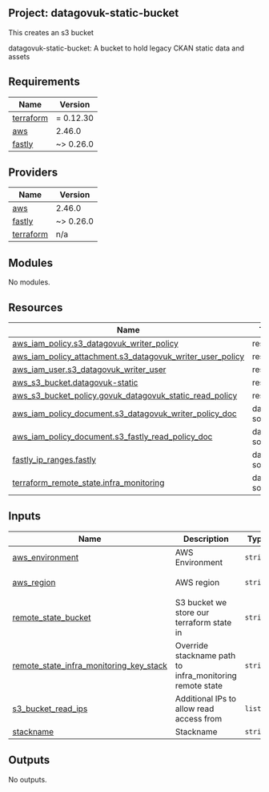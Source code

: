 ## Project: datagovuk-static-bucket

This creates an s3 bucket

datagovuk-static-bucket: A bucket to hold legacy CKAN static data and assets

## Requirements

| Name | Version |
|------|---------|
| <a name="requirement_terraform"></a> [terraform](#requirement\_terraform) | = 0.12.30 |
| <a name="requirement_aws"></a> [aws](#requirement\_aws) | 2.46.0 |
| <a name="requirement_fastly"></a> [fastly](#requirement\_fastly) | ~> 0.26.0 |

## Providers

| Name | Version |
|------|---------|
| <a name="provider_aws"></a> [aws](#provider\_aws) | 2.46.0 |
| <a name="provider_fastly"></a> [fastly](#provider\_fastly) | ~> 0.26.0 |
| <a name="provider_terraform"></a> [terraform](#provider\_terraform) | n/a |

## Modules

No modules.

## Resources

| Name | Type |
|------|------|
| [aws_iam_policy.s3_datagovuk_writer_policy](https://registry.terraform.io/providers/hashicorp/aws/2.46.0/docs/resources/iam_policy) | resource |
| [aws_iam_policy_attachment.s3_datagovuk_writer_user_policy](https://registry.terraform.io/providers/hashicorp/aws/2.46.0/docs/resources/iam_policy_attachment) | resource |
| [aws_iam_user.s3_datagovuk_writer_user](https://registry.terraform.io/providers/hashicorp/aws/2.46.0/docs/resources/iam_user) | resource |
| [aws_s3_bucket.datagovuk-static](https://registry.terraform.io/providers/hashicorp/aws/2.46.0/docs/resources/s3_bucket) | resource |
| [aws_s3_bucket_policy.govuk_datagovuk_static_read_policy](https://registry.terraform.io/providers/hashicorp/aws/2.46.0/docs/resources/s3_bucket_policy) | resource |
| [aws_iam_policy_document.s3_datagovuk_writer_policy_doc](https://registry.terraform.io/providers/hashicorp/aws/2.46.0/docs/data-sources/iam_policy_document) | data source |
| [aws_iam_policy_document.s3_fastly_read_policy_doc](https://registry.terraform.io/providers/hashicorp/aws/2.46.0/docs/data-sources/iam_policy_document) | data source |
| [fastly_ip_ranges.fastly](https://registry.terraform.io/providers/hashicorp/fastly/latest/docs/data-sources/ip_ranges) | data source |
| [terraform_remote_state.infra_monitoring](https://registry.terraform.io/providers/hashicorp/terraform/latest/docs/data-sources/remote_state) | data source |

## Inputs

| Name | Description | Type | Default | Required |
|------|-------------|------|---------|:--------:|
| <a name="input_aws_environment"></a> [aws\_environment](#input\_aws\_environment) | AWS Environment | `string` | n/a | yes |
| <a name="input_aws_region"></a> [aws\_region](#input\_aws\_region) | AWS region | `string` | `"eu-west-1"` | no |
| <a name="input_remote_state_bucket"></a> [remote\_state\_bucket](#input\_remote\_state\_bucket) | S3 bucket we store our terraform state in | `string` | n/a | yes |
| <a name="input_remote_state_infra_monitoring_key_stack"></a> [remote\_state\_infra\_monitoring\_key\_stack](#input\_remote\_state\_infra\_monitoring\_key\_stack) | Override stackname path to infra\_monitoring remote state | `string` | `""` | no |
| <a name="input_s3_bucket_read_ips"></a> [s3\_bucket\_read\_ips](#input\_s3\_bucket\_read\_ips) | Additional IPs to allow read access from | `list` | n/a | yes |
| <a name="input_stackname"></a> [stackname](#input\_stackname) | Stackname | `string` | n/a | yes |

## Outputs

No outputs.
